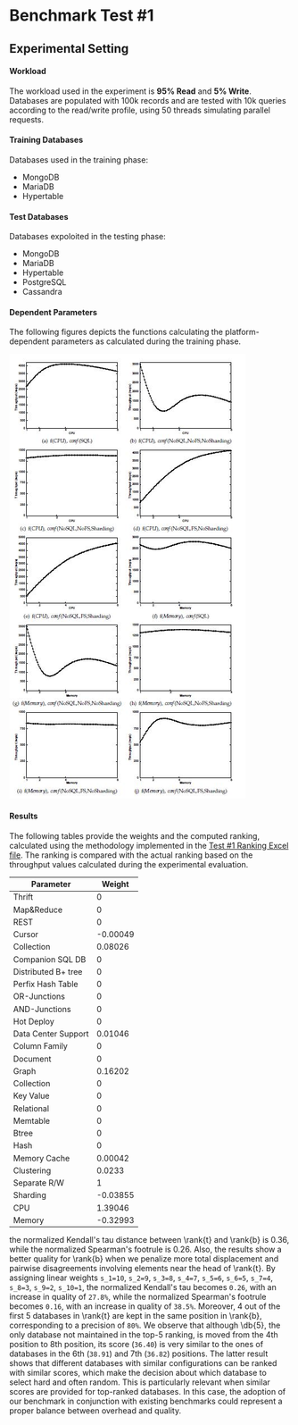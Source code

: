 # Benchmark Test #1

## Experimental Setting

#### Workload
The workload used in the experiment is **95% Read** and **5% Write**. Databases are populated with 100k records and are tested with 10k queries according to the read/write profile, using 50 threads simulating parallel requests.

#### Training Databases
Databases used in the training phase:
* MongoDB
* MariaDB
* Hypertable

#### Test Databases
Databases expoloited in the testing phase:
* MongoDB
* MariaDB
* Hypertable
* PostgreSQL
* Cassandra

#### Dependent Parameters
The following figures depicts the functions calculating the platform-dependent parameters as calculated during the training phase.

![Platform-dependent Parameters](https://github.com/SESARLab/Platform-Independent-Score-Based-Benchmark/raw/master/Test1/parameters.jpg) 

#### Results
The following tables provide the weights and the computed ranking, calculated using the methodology implemented in the [Test #1 Ranking Excel file](https://github.com/SESARLab/Platform-Independent-Score-Based-Benchmark/raw/master/Test1/ranking_Test1.xls). The ranking is compared with the actual ranking based on the throughput values calculated during the experimental evaluation.

Parameter|Weight
--------|-------
Thrift|0
Map&Reduce|0
REST|0
Cursor|-0.00049
Collection|0.08026
Companion SQL DB|0
Distributed B+ tree|0
Perfix Hash Table|0
OR-Junctions|0
AND-Junctions|0
Hot Deploy|0
Data Center Support|0.01046
Column Family|0
Document|0
Graph|0.16202
Collection|0
Key Value|0
Relational|0
Memtable|0
Btree|0
Hash|0
Memory Cache|0.00042
Clustering|0.0233
Separate R/W|1
Sharding|-0.03855
CPU|1.39046
Memory|-0.32993


the normalized Kendall's tau distance between \rank{t} and \rank{b} is 0.36, while the normalized Spearman's footrule is 0.26. Also, the results show a better quality for \rank{b} when we penalize more total displacement and pairwise disagreements involving elements near the head of \rank{t}. By assigning linear weights `s_1=10`, `s_2=9`, `s_3=8`, `s_4=7`, `s_5=6`, `s_6=5`, `s_7=4`, `s_8=3`, `s_9=2`, `s_10=1`, the normalized Kendall's tau becomes `0.26`, with an increase in quality of `27.8%`, while the normalized Spearman's footrule becomes `0.16`, with an increase in quality of `38.5%`. Moreover, 4 out of the first 5 databases in \rank{t} are kept in the same position in \rank{b}, corresponding to a precision of `80%`. We observe that although \db{5}, the only database not maintained in the top-5 ranking, is moved from the 4th position to 8th position, its score (`36.40`) is very similar to the ones of databases in the 6th (`38.91`) and 7th (`36.82`) positions. The latter result shows that different databases with similar configurations can be ranked with similar scores, which make the decision about which database to select hard and often random. This is particularly relevant when similar scores are provided for top-ranked databases. In this case, the adoption of our benchmark in conjunction with existing benchmarks could represent a proper balance between overhead and quality.
